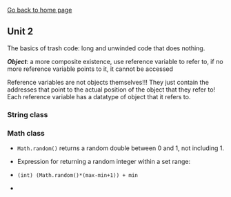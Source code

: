 [Go back to home page](README.md)
## Unit 2
The basics of trash code: long and unwinded code that does nothing.

***Object***: 
a more composite existence, use reference variable to refer to, if no more reference variable points to it, it cannot be accessed

Reference variables are not objects themselves!!! They just contain the addresses that point to the actual position of the object that they refer to! Each reference variable has a datatype of object that it refers to.  

### String class 
 
### Math class 

* `Math.random()` returns a random double between 0 and 1, not including 1. 

* Expression for returning a random integer within a set range: 

* `(int) (Math.random()*(max-min+1)) + min`
* 
